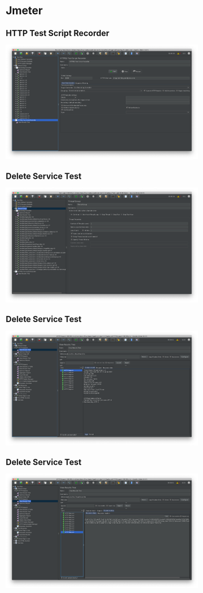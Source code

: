 # Jmeter


## HTTP Test Script Recorder
![Delete Test](JMeter1.png)

## Delete Service Test
![Delete Test](JMeter2.png)

## Delete Service Test
![Delete Test](Jmeter3.png)

## Delete Service Test
![Delete Test](Jmeter4.png)
